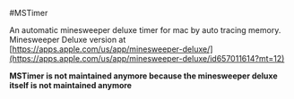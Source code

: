 #MSTimer

An automatic minesweeper deluxe timer for mac by auto tracing memory.
Minesweeper Deluxe version at [https://apps.apple.com/us/app/minesweeper-deluxe/](https://apps.apple.com/us/app/minesweeper-deluxe/id657011614?mt=12)

**MSTimer is not maintained anymore because the minesweeper deluxe itself is not maintained anymore**


